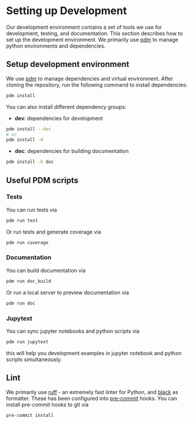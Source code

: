 # Setting up Development

Our development environment contains a set of tools we use
for development, testing, and documentation. This section
describes how to set up the development environment. We primarily
use [pdm](https://pdm.fming.dev/) to manage python environments
and dependencies.

## Setup development environment

We use [pdm](https://pdm.fming.dev/) to manage dependencies and virtual environment.
After cloning the repository, run the following command to install dependencies:

```bash
pdm install
```

You can also install different dependency groups:

- **dev**: dependencies for development

```bash
pdm install --dev
# or
pdm install -d
```

- **doc**: dependencies for building documentation

```bash
pdm install -G doc
```

## Useful PDM scripts

### Tests

You can run tests via

```bash
pdm run test
```

Or run tests and generate coverage via

```bash
pdm run coverage
```

### Documentation

You can build documentation via

```bash
pdm run doc_build
```

Or run a local server to preview documentation via

```bash
pdm run doc
```

### Jupytext

You can sync jupyter notebooks and python scripts via

```bash
pdm run jupytext
```

this will help you development examples in jupyter notebook and python scripts simultaneously.

## Lint

We primarily use [ruff](https://github.com/charliermarsh/ruff) - an extremely fast linter for Python, and
[black](https://github.com/psf/black) as formatter. These has been configured into [pre-commit](https://pre-commit.com/) hooks. You can install pre-commit hooks to git via

```bash
pre-commit install
```
